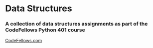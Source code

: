 # Data Structures

### A collection of data structures assignments as part of the CodeFellows Python 401 course
[CodeFellows.com](https://codefellows.com "Codefellows Homepage")

